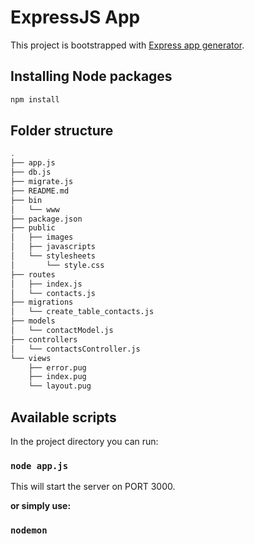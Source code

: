 # ExpressJS App

This project is bootstrapped with [Express app generator](https://www.npmjs.com/package/express-generator).

## Installing Node packages

```sh
npm install
```

## Folder structure

```sh
.
├── app.js
├── db.js
├── migrate.js
├── README.md
├── bin
│   └── www
├── package.json
├── public
│   ├── images
│   ├── javascripts
│   └── stylesheets
│       └── style.css
├── routes
│   ├── index.js
│   └── contacts.js
├── migrations
│   └── create_table_contacts.js
├── models
│   └── contactModel.js
├── controllers
│   └── contactsController.js
└── views
    ├── error.pug
    ├── index.pug
    └── layout.pug
```

## Available scripts

In the project directory you can run:

### `node app.js`

This will start the server on PORT 3000.

**or simply use:**

### `nodemon`
